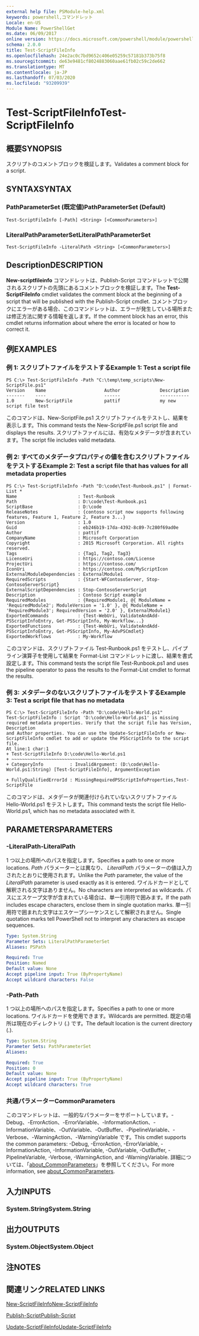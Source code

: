 ```yaml
---
external help file: PSModule-help.xml
keywords: powershell,コマンドレット
Locale: en-US
Module Name: PowerShellGet
ms.date: 06/09/2017
online version: https://docs.microsoft.com/powershell/module/powershellget/test-scriptfileinfo?view=powershell-7&WT.mc_id=ps-gethelp
schema: 2.0.0
title: Test-ScriptFileInfo
ms.openlocfilehash: 24e2ac0c7bd9652c406e05259c57181b373b75f8
ms.sourcegitcommit: de63e9481cf8024883060aae61fb02c59c2de662
ms.translationtype: MT
ms.contentlocale: ja-JP
ms.lasthandoff: 07/03/2020
ms.locfileid: "93209939"
---
```

# <span data-ttu-id="0d631-103">Test-ScriptFileInfo</span><span class="sxs-lookup"><span data-stu-id="0d631-103">Test-ScriptFileInfo</span></span>

## <span data-ttu-id="0d631-104">概要</span><span class="sxs-lookup"><span data-stu-id="0d631-104">SYNOPSIS</span></span>
<span data-ttu-id="0d631-105">スクリプトのコメントブロックを検証します。</span><span class="sxs-lookup"><span data-stu-id="0d631-105">Validates a comment block for a script.</span></span>

## <span data-ttu-id="0d631-106">SYNTAX</span><span class="sxs-lookup"><span data-stu-id="0d631-106">SYNTAX</span></span>

### <span data-ttu-id="0d631-107">PathParameterSet (既定値)</span><span class="sxs-lookup"><span data-stu-id="0d631-107">PathParameterSet (Default)</span></span>

```
Test-ScriptFileInfo [-Path] <String> [<CommonParameters>]
```

### <span data-ttu-id="0d631-108">LiteralPathParameterSet</span><span class="sxs-lookup"><span data-stu-id="0d631-108">LiteralPathParameterSet</span></span>

```
Test-ScriptFileInfo -LiteralPath <String> [<CommonParameters>]
```

## <span data-ttu-id="0d631-109">Description</span><span class="sxs-lookup"><span data-stu-id="0d631-109">DESCRIPTION</span></span>

<span data-ttu-id="0d631-110">**New-scriptfileinfo** コマンドレットは、Publish-Script コマンドレットで公開されるスクリプトの先頭にあるコメントブロックを検証します。</span><span class="sxs-lookup"><span data-stu-id="0d631-110">The **Test-ScriptFileInfo** cmdlet validates the comment block at the beginning of a script that will be published with the Publish-Script cmdlet.</span></span>
<span data-ttu-id="0d631-111">コメントブロックにエラーがある場合、このコマンドレットは、エラーが発生している場所または修正方法に関する情報を返します。</span><span class="sxs-lookup"><span data-stu-id="0d631-111">If the comment block has an error, this cmdlet returns information about where the error is located or how to correct it.</span></span>

## <span data-ttu-id="0d631-112">例</span><span class="sxs-lookup"><span data-stu-id="0d631-112">EXAMPLES</span></span>

### <span data-ttu-id="0d631-113">例 1: スクリプトファイルをテストする</span><span class="sxs-lookup"><span data-stu-id="0d631-113">Example 1: Test a script file</span></span>

```
PS C:\> Test-ScriptFileInfo -Path "C:\temp\temp_scripts\New-ScriptFile.ps1"
Version    Name                      Author               Description
-------    ----                      ------               -----------
1.0        New-ScriptFile            pattif               my new script file test
```

<span data-ttu-id="0d631-114">このコマンドは、New-ScriptFile.ps1 スクリプトファイルをテストし、結果を表示します。</span><span class="sxs-lookup"><span data-stu-id="0d631-114">This command tests the New-ScriptFile.ps1 script file and displays the results.</span></span>
<span data-ttu-id="0d631-115">スクリプトファイルには、有効なメタデータが含まれています。</span><span class="sxs-lookup"><span data-stu-id="0d631-115">The script file includes valid metadata.</span></span>

### <span data-ttu-id="0d631-116">例 2: すべてのメタデータプロパティの値を含むスクリプトファイルをテストする</span><span class="sxs-lookup"><span data-stu-id="0d631-116">Example 2: Test a script file that has values for all metadata properties</span></span>

```
PS C:\> Test-ScriptFileInfo -Path "D:\code\Test-Runbook.ps1" | Format-List *
Name                       : Test-Runbook
Path                       : D:\code\Test-Runbook.ps1
ScriptBase                 : D:\code
ReleaseNotes               : {contoso script now supports following features, Feature 1, Feature 2, Feature 3...}
Version                    : 1.0
Guid                       : eb246b19-17da-4392-8c89-7c280f69ad0e
Author                     : pattif
CompanyName                : Microsoft Corporation
Copyright                  : 2015 Microsoft Corporation. All rights reserved.
Tags                       : {Tag1, Tag2, Tag3}
LicenseUri                 : https://contoso.com/License
ProjectUri                 : https://contoso.com/
IconUri                    : https://contoso.com/MyScriptIcon
ExternalModuleDependencies : ExternalModule1
RequiredScripts            : {Start-WFContosoServer, Stop-ContosoServerScript}
ExternalScriptDependencies : Stop-ContosoServerScript
Description                : Contoso Script example
RequiredModules            : {RequiredModule1, @{ ModuleName = 'RequiredModule2'; ModuleVersion = '1.0' }, @{ ModuleName = 'RequiredModule3'; RequiredVersion = '2.0' }, ExternalModule1}
ExportedCommands           : {Test-WebUri, ValidateAndAdd-PSScriptInfoEntry, Get-PSScriptInfo, My-Workflow...}
ExportedFunctions          : {Test-WebUri, ValidateAndAdd-PSScriptInfoEntry, Get-PSScriptInfo, My-AdvPSCmdlet}
ExportedWorkflows          : My-Workflow
```

<span data-ttu-id="0d631-117">このコマンドは、スクリプトファイル Test-Runbook.ps1 をテストし、パイプライン演算子を使用して結果を Format-List コマンドレットに渡し、結果を書式設定します。</span><span class="sxs-lookup"><span data-stu-id="0d631-117">This command tests the script file Test-Runbook.ps1 and uses the pipeline operator to pass the results to the Format-List cmdlet to format the results.</span></span>

### <span data-ttu-id="0d631-118">例 3: メタデータのないスクリプトファイルをテストする</span><span class="sxs-lookup"><span data-stu-id="0d631-118">Example 3: Test a script file that has no metadata</span></span>

```
PS C:\> Test-ScriptFileInfo -Path "D:\code\Hello-World.ps1"
Test-ScriptFileInfo : Script 'D:\code\Hello-World.ps1' is missing required metadata properties. Verify that the script file has Version, Description
and Author properties. You can use the Update-ScriptFileInfo or New-ScriptFileInfo cmdlet to add or update the PSScriptInfo to the script file.
At line:1 char:1
+ Test-ScriptFileInfo D:\code\Hello-World.ps1
+ ~~~~~~~~~~~~~~~~~~~~~~~~~~~~~~~~~~~~~~~
+ CategoryInfo          : InvalidArgument: (D:\code\Hello-World.ps1:String) [Test-ScriptFileInfo], ArgumentException

+ FullyQualifiedErrorId : MissingRequiredPSScriptInfoProperties,Test-ScriptFile
```

<span data-ttu-id="0d631-119">このコマンドは、メタデータが関連付けられていないスクリプトファイル Hello-World.ps1 をテストします。</span><span class="sxs-lookup"><span data-stu-id="0d631-119">This command tests the script file Hello-World.ps1, which has no metadata associated with it.</span></span>

## <span data-ttu-id="0d631-120">PARAMETERS</span><span class="sxs-lookup"><span data-stu-id="0d631-120">PARAMETERS</span></span>

### <span data-ttu-id="0d631-121">-LiteralPath</span><span class="sxs-lookup"><span data-stu-id="0d631-121">-LiteralPath</span></span>

<span data-ttu-id="0d631-122">1 つ以上の場所へのパスを指定します。</span><span class="sxs-lookup"><span data-stu-id="0d631-122">Specifies a path to one or more locations.</span></span>
<span data-ttu-id="0d631-123">*Path* パラメーターとは異なり、 *LiteralPath* パラメーターの値は入力されたとおりに使用されます。</span><span class="sxs-lookup"><span data-stu-id="0d631-123">Unlike the *Path* parameter, the value of the *LiteralPath* parameter is used exactly as it is entered.</span></span>
<span data-ttu-id="0d631-124">ワイルドカードとして解釈される文字はありません。</span><span class="sxs-lookup"><span data-stu-id="0d631-124">No characters are interpreted as wildcards.</span></span>
<span data-ttu-id="0d631-125">パスにエスケープ文字が含まれている場合は、単一引用符で囲みます。</span><span class="sxs-lookup"><span data-stu-id="0d631-125">If the path includes escape characters, enclose them in single quotation marks.</span></span>
<span data-ttu-id="0d631-126">単一引用符で囲まれた文字はエスケープシーケンスとして解釈されません。</span><span class="sxs-lookup"><span data-stu-id="0d631-126">Single quotation marks tell PowerShell not to interpret any characters as escape sequences.</span></span>

```yaml
Type: System.String
Parameter Sets: LiteralPathParameterSet
Aliases: PSPath

Required: True
Position: Named
Default value: None
Accept pipeline input: True (ByPropertyName)
Accept wildcard characters: False
```

### <span data-ttu-id="0d631-127">-Path</span><span class="sxs-lookup"><span data-stu-id="0d631-127">-Path</span></span>

<span data-ttu-id="0d631-128">1 つ以上の場所へのパスを指定します。</span><span class="sxs-lookup"><span data-stu-id="0d631-128">Specifies a path to one or more locations.</span></span>
<span data-ttu-id="0d631-129">ワイルドカードを使用できます。</span><span class="sxs-lookup"><span data-stu-id="0d631-129">Wildcards are permitted.</span></span>
<span data-ttu-id="0d631-130">既定の場所は現在のディレクトリ (.) です。</span><span class="sxs-lookup"><span data-stu-id="0d631-130">The default location is the current directory (.).</span></span>

```yaml
Type: System.String
Parameter Sets: PathParameterSet
Aliases:

Required: True
Position: 0
Default value: None
Accept pipeline input: True (ByPropertyName)
Accept wildcard characters: True
```

### <span data-ttu-id="0d631-131">共通パラメーター</span><span class="sxs-lookup"><span data-stu-id="0d631-131">CommonParameters</span></span>

<span data-ttu-id="0d631-132">このコマンドレットは、一般的なパラメーターをサポートしています。-Debug、-ErrorAction、-ErrorVariable、-InformationAction、-InformationVariable、-OutVariable、-OutBuffer、-PipelineVariable、-Verbose、-WarningAction、-WarningVariable です。</span><span class="sxs-lookup"><span data-stu-id="0d631-132">This cmdlet supports the common parameters: -Debug, -ErrorAction, -ErrorVariable, -InformationAction, -InformationVariable, -OutVariable, -OutBuffer, -PipelineVariable, -Verbose, -WarningAction, and -WarningVariable.</span></span> <span data-ttu-id="0d631-133">詳細については、「[about_CommonParameters](https://go.microsoft.com/fwlink/?LinkID=113216)」を参照してください。</span><span class="sxs-lookup"><span data-stu-id="0d631-133">For more information, see [about_CommonParameters](https://go.microsoft.com/fwlink/?LinkID=113216).</span></span>

## <span data-ttu-id="0d631-134">入力</span><span class="sxs-lookup"><span data-stu-id="0d631-134">INPUTS</span></span>

### <span data-ttu-id="0d631-135">System.String</span><span class="sxs-lookup"><span data-stu-id="0d631-135">System.String</span></span>

## <span data-ttu-id="0d631-136">出力</span><span class="sxs-lookup"><span data-stu-id="0d631-136">OUTPUTS</span></span>

### <span data-ttu-id="0d631-137">System.Object</span><span class="sxs-lookup"><span data-stu-id="0d631-137">System.Object</span></span>

## <span data-ttu-id="0d631-138">注</span><span class="sxs-lookup"><span data-stu-id="0d631-138">NOTES</span></span>

## <span data-ttu-id="0d631-139">関連リンク</span><span class="sxs-lookup"><span data-stu-id="0d631-139">RELATED LINKS</span></span>

[<span data-ttu-id="0d631-140">New-ScriptFileInfo</span><span class="sxs-lookup"><span data-stu-id="0d631-140">New-ScriptFileInfo</span></span>](New-ScriptFileInfo.md)

[<span data-ttu-id="0d631-141">Publish-Script</span><span class="sxs-lookup"><span data-stu-id="0d631-141">Publish-Script</span></span>](Publish-Script.md)

[<span data-ttu-id="0d631-142">Update-ScriptFileInfo</span><span class="sxs-lookup"><span data-stu-id="0d631-142">Update-ScriptFileInfo</span></span>](Update-ScriptFileInfo.md)
